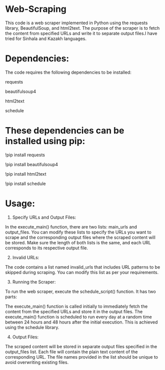# Web-Scraping

This code is a web scraper implemented in Python using the requests library, BeautifulSoup, and html2text. The purpose of the scraper is to fetch the content from specified URLs and write it to separate output files.I have tried for Sinhala and Kazakh languages.

# Dependencies:

The code requires the following dependencies to be installed:

requests

beautifulsoup4

html2text

schedule

# These dependencies can be installed using pip:

!pip install requests 

!pip install beautifulsoup4 

!pip install html2text 

!pip install schedule

# Usage:
1. Specify URLs and Output Files:

In the execute_main() function, there are two lists: main_urls and output_files. You can modify these lists to specify the URLs you want to scrape and the corresponding output files where the scraped content will be stored. Make sure the length of both lists is the same, and each URL corresponds to its respective output file.

2. Invalid URLs:

The code contains a list named invalid_urls that includes URL patterns to be skipped during scraping. You can modify this list as per your requirements.

3. Running the Scraper:

To run the web scraper, execute the schedule_script() function. It has two parts:

The execute_main() function is called initially to immediately fetch the content from the specified URLs and store it in the output files.
The execute_main() function is scheduled to run every day at a random time between 24 hours and 48 hours after the initial execution. This is achieved using the schedule library.

4. Output Files:

The scraped content will be stored in separate output files specified in the output_files list. Each file will contain the plain text content of the corresponding URL. The file names provided in the list should be unique to avoid overwriting existing files.


